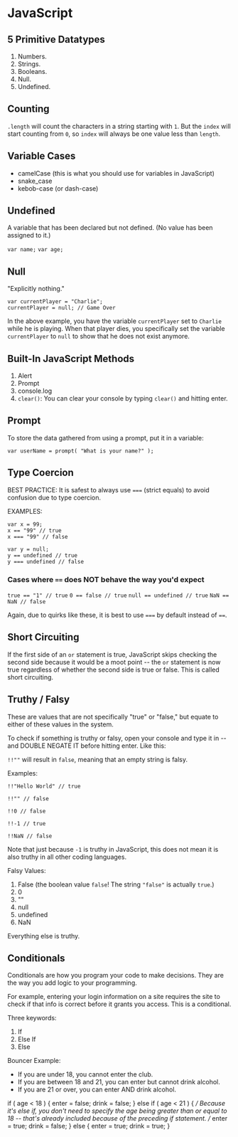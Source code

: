 # JavaScript

## 5 Primitive Datatypes

1. Numbers.
2. Strings.
3. Booleans.
4. Null.
5. Undefined.

## Counting

`.length` will count the characters in a string starting with `1`. But the `index` will start counting from `0`, so `index` will always be one value less than `length`.

## Variable Cases

- camelCase (this is what you should use for variables in JavaScript)
- snake_case
- kebob-case (or dash-case)

## Undefined

A variable that has been declared but not defined. (No value has been assigned to it.)

`var name;`
`var age;`

## Null

"Explicitly nothing."

```
var currentPlayer = "Charlie";
currentPlayer = null; // Game Over
```

In the above example, you have the variable `currentPlayer` set to `Charlie` while he is playing.
When that player dies, you specifically set the variable `currentPlayer` to `null` to show that he does not exist anymore.

## Built-In JavaScript Methods

1. Alert
2. Prompt
3. console.log
4. `clear()`: You can clear your console by typing `clear()` and hitting enter.

## Prompt

To store the data gathered from using a prompt, put it in a variable:

`var userName = prompt( "What is your name?" );`

## Type Coercion

BEST PRACTICE: It is safest to always use `===` (strict equals) to avoid confusion due to type coercion.

EXAMPLES:

```
var x = 99;
x == "99" // true
x === "99" // false
```

```
var y = null;
y == undefined // true
y === undefined // false
```

### Cases where `==` does NOT behave the way you'd expect

`true == "1" // true`
`0 == false // true`
`null == undefined // true`
`NaN == NaN // false`

Again, due to quirks like these, it is best to use `===` by default instead of `==`.

## Short Circuiting

If the first side of an `or` statement is true, JavaScript skips checking the second side because it would be a moot point -- the `or` statement is now true regardless of whether the second side is true or false. This is called short circuiting.

## Truthy / Falsy

These are values that are not specifically "true" or "false," but equate to either of these values in the system.

To check if something is truthy or falsy, open your console and type it in -- and DOUBLE NEGATE IT before hitting enter. Like this:

`!!""` will result in `false`, meaning that an empty string is falsy.

Examples:

```
!!"Hello World" // true

!!"" // false

!!0 // false

!!-1 // true

!!NaN // false
```

Note that just because `-1` is truthy in JavaScript, this does not mean it is also truthy in all other coding languages.

Falsy Values:

1. False (the boolean value `false`! The string `"false"` is actually `true`.)
2. 0
3. ""
4. null
5. undefined
6. NaN

Everything else is truthy.

## Conditionals

Conditionals are how you program your code to make decisions. They are the way you add logic to your programming.

For example, entering your login information on a site requires the site to check if that info is correct before it grants you access. This is a conditional.

Three keywords:

1. If
2. Else If
3. Else

Bouncer Example:

- If you are under 18, you cannot enter the club.
- If you are between 18 and 21, you can enter but cannot drink alcohol.
- If you are 21 or over, you can enter AND drink alcohol.

if ( age < 18 ) {
	enter = false;
	drink = false;
}
else if ( age < 21 ) { */ Because it's else if, you don't need to specify the age being greater than or equal to 18 -- that's already included because of the preceding if statement. /*
	enter = true;
	drink = false;
}
else {
	enter = true;
	drink = true;
}